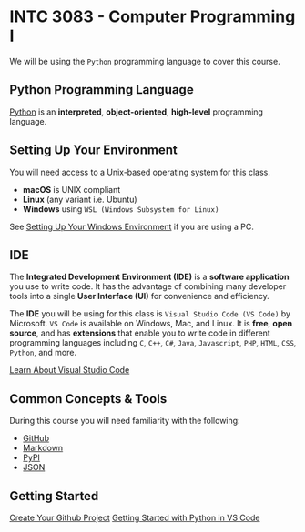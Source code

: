 # INTC 3083 - Computer Programming I

We will be using the `Python` programming language to cover this course.

## Python Programming Language

[Python](https://www.python.org/) is an **interpreted**, **object-oriented**, **high-level** programming language.

## Setting Up Your Environment

You will need access to a Unix-based operating system for this class.
- **macOS** is UNIX compliant
- **Linux** (any variant i.e. Ubuntu)
- **Windows** using `WSL (Windows Subsystem for Linux)`

See [Setting Up Your Windows Environment](doc/windows.md) if you are using a PC.

## IDE
The **Integrated Development Environment (IDE)** is a **software application** you use to write code. It has the advantage of combining many developer tools into a single **User Interface (UI)** for convenience and efficiency.

The **IDE** you will be using for this class is `Visual Studio Code (VS Code)` by Microsoft. `VS Code` is available on Windows, Mac, and Linux. It is **free**, **open source**, and has **extensions** that enable you to write code in different programming languages including `C`, `C++`, `C#`, `Java`, `Javascript`, `PHP`, `HTML`, `CSS`, `Python`, and more.

[Learn About Visual Studio Code](https://code.visualstudio.com/)

## Common Concepts & Tools
During this course you will need familiarity with the following:

- [GitHub](https://github.com/)
- [Markdown](https://guides.github.com/features/mastering-markdown/)
- [PyPI](https://pypi.org/project/pip/)
- [JSON](https://www.programiz.com/python-programming/json)

## Getting Started

[Create Your Github Project](doc/github.md)
[Getting Started with Python in VS Code](https://code.visualstudio.com/docs/python/python-tutorial)
